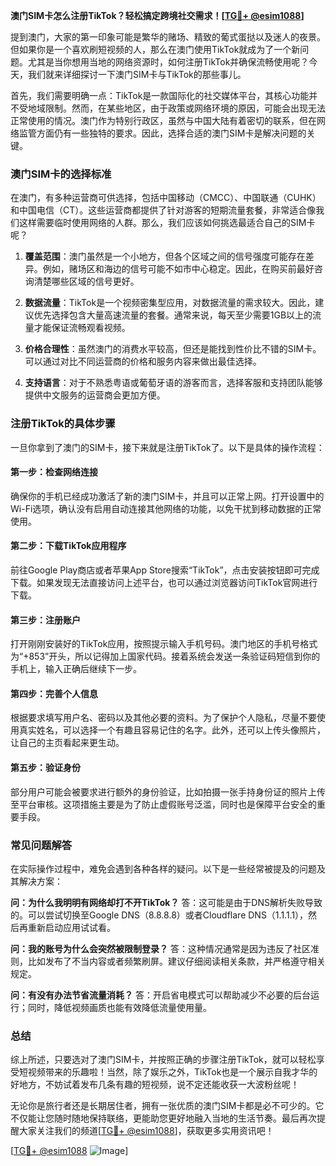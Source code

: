 **澳门SIM卡怎么注册TikTok？轻松搞定跨境社交需求！[[TG💪+ @esim1088](https://t.me/s/esim1088)]**

提到澳门，大家的第一印象可能是繁华的赌场、精致的葡式蛋挞以及迷人的夜景。但如果你是一个喜欢刷短视频的人，那么在澳门使用TikTok就成为了一个新问题。尤其是当你想用当地的网络资源时，如何注册TikTok并确保流畅使用呢？今天，我们就来详细探讨一下澳门SIM卡与TikTok的那些事儿。

首先，我们需要明确一点：TikTok是一款国际化的社交媒体平台，其核心功能并不受地域限制。然而，在某些地区，由于政策或网络环境的原因，可能会出现无法正常使用的情况。澳门作为特别行政区，虽然与中国大陆有着密切的联系，但在网络监管方面仍有一些独特的要求。因此，选择合适的澳门SIM卡是解决问题的关键。

### **澳门SIM卡的选择标准**

在澳门，有多种运营商可供选择，包括中国移动（CMCC）、中国联通（CUHK）和中国电信（CT）。这些运营商都提供了针对游客的短期流量套餐，非常适合像我们这样需要临时使用网络的人群。那么，我们应该如何挑选最适合自己的SIM卡呢？

1. **覆盖范围**：澳门虽然是一个小地方，但各个区域之间的信号强度可能存在差异。例如，赌场区和海边的信号可能不如市中心稳定。因此，在购买前最好咨询清楚哪些区域的信号更好。
   
2. **数据流量**：TikTok是一个视频密集型应用，对数据流量的需求较大。因此，建议优先选择包含大量高速流量的套餐。通常来说，每天至少需要1GB以上的流量才能保证流畅观看视频。

3. **价格合理性**：虽然澳门的消费水平较高，但还是能找到性价比不错的SIM卡。可以通过对比不同运营商的价格和服务内容来做出最佳选择。

4. **支持语言**：对于不熟悉粤语或葡萄牙语的游客而言，选择客服和支持团队能够提供中文服务的运营商会更加方便。

### **注册TikTok的具体步骤**

一旦你拿到了澳门的SIM卡，接下来就是注册TikTok了。以下是具体的操作流程：

#### **第一步：检查网络连接**
确保你的手机已经成功激活了新的澳门SIM卡，并且可以正常上网。打开设置中的Wi-Fi选项，确认没有启用自动连接其他网络的功能，以免干扰到移动数据的正常使用。

#### **第二步：下载TikTok应用程序**
前往Google Play商店或者苹果App Store搜索“TikTok”，点击安装按钮即可完成下载。如果发现无法直接访问上述平台，也可以通过浏览器访问TikTok官网进行下载。

#### **第三步：注册账户**
打开刚刚安装好的TikTok应用，按照提示输入手机号码。澳门地区的手机号格式为“+853”开头，所以记得加上国家代码。接着系统会发送一条验证码短信到你的手机上，输入正确后继续下一步。

#### **第四步：完善个人信息**
根据要求填写用户名、密码以及其他必要的资料。为了保护个人隐私，尽量不要使用真实姓名，可以选择一个有趣且容易记住的名字。此外，还可以上传头像照片，让自己的主页看起来更生动。

#### **第五步：验证身份**
部分用户可能会被要求进行额外的身份验证，比如拍摄一张手持身份证的照片上传至平台审核。这项措施主要是为了防止虚假账号泛滥，同时也是保障平台安全的重要手段。

### **常见问题解答**

在实际操作过程中，难免会遇到各种各样的疑问。以下是一些经常被提及的问题及其解决方案：

**问：为什么我明明有网络却打不开TikTok？**
答：这可能是由于DNS解析失败导致的。可以尝试切换至Google DNS（8.8.8.8）或者Cloudflare DNS（1.1.1.1），然后再重新启动应用试试看。

**问：我的账号为什么会突然被限制登录？**
答：这种情况通常是因为违反了社区准则，比如发布了不当内容或者频繁刷屏。建议仔细阅读相关条款，并严格遵守相关规定。

**问：有没有办法节省流量消耗？**
答：开启省电模式可以帮助减少不必要的后台运行；同时，降低视频画质也能有效降低流量使用量。

### **总结**

综上所述，只要选对了澳门SIM卡，并按照正确的步骤注册TikTok，就可以轻松享受短视频带来的乐趣啦！当然，除了娱乐之外，TikTok也是一个展示自我才华的好地方，不妨试着发布几条有趣的短视频，说不定还能收获一大波粉丝呢！

无论你是旅行者还是长期居住者，拥有一张优质的澳门SIM卡都是必不可少的。它不仅能让您随时随地保持联络，更能助您更好地融入当地的生活节奏。最后再次提醒大家关注我们的频道[[TG💪+ @esim1088](https://t.me/s/esim1088)]，获取更多实用资讯吧！

[[TG💪+ @esim1088](https://t.me/s/esim1088) ![Image](https://i.postimg.cc/4NQfJmqS/Snipaste-2025-05-13-00-14-12.png)]